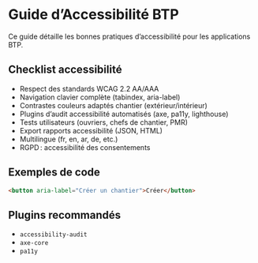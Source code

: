 # Guide d’Accessibilité BTP

Ce guide détaille les bonnes pratiques d’accessibilité pour les applications BTP.

## Checklist accessibilité
- Respect des standards WCAG 2.2 AA/AAA
- Navigation clavier complète (tabindex, aria-label)
- Contrastes couleurs adaptés chantier (extérieur/intérieur)
- Plugins d’audit accessibilité automatisés (axe, pa11y, lighthouse)
- Tests utilisateurs (ouvriers, chefs de chantier, PMR)
- Export rapports accessibilité (JSON, HTML)
- Multilingue (fr, en, ar, de, etc.)
- RGPD : accessibilité des consentements

## Exemples de code
```html
<button aria-label="Créer un chantier">Créer</button>
```

## Plugins recommandés
- `accessibility-audit`
- `axe-core`
- `pa11y`
